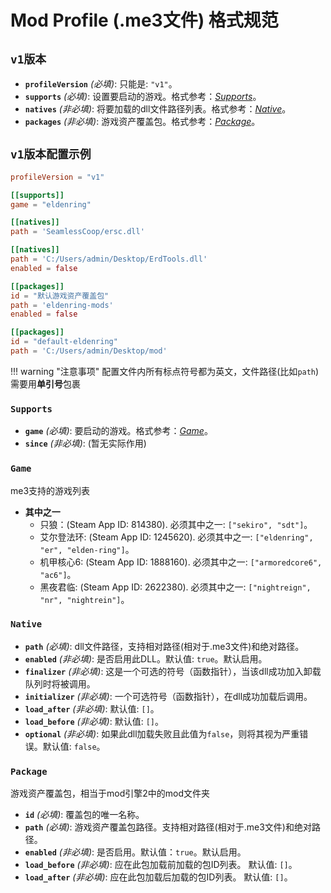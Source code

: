 # Mod Profile (.me3文件) 格式规范


## <a id="ModProfileV1"></a>**`v1版本`**

- **`profileVersion`** *(必填)*: 只能是: `"v1"`。
- **`supports`** *(必填)*: 设置要启动的游戏。格式参考：*[Supports](#Supports)*。
- **`natives`** *(非必填)*: 将要加载的dll文件路径列表。格式参考：*[Native](#Native)*。
- **`packages`** *(非必填)*: 游戏资产覆盖包。格式参考：*[Package](#Package)*。

## <a id="ModProfileV1Example"></a>**`v1版本配置示例`**
```toml
profileVersion = "v1"

[[supports]]
game = "eldenring"

[[natives]]
path = 'SeamlessCoop/ersc.dll'

[[natives]]
path = 'C:/Users/admin/Desktop/ErdTools.dll'
enabled = false

[[packages]]
id = "默认游戏资产覆盖包"
path = 'eldenring-mods'
enabled = false

[[packages]]
id = "default-eldenring"
path = 'C:/Users/admin/Desktop/mod'
```
!!! warning "注意事项"
    配置文件内所有标点符号都为英文，文件路径(比如`path`)需要用**单引号**包裹


### <a id="Supports"></a>**`Supports`**

- **`game`** *(必填)*: 要启动的游戏。格式参考：*[Game](#Game)*。
- **`since`** *(非必填)*: (暂无实际作用)

### <a id="Game"></a>**`Game`**
me3支持的游戏列表
- **其中之一**
    - 只狼：(Steam App ID: 814380). 必须其中之一: `["sekiro", "sdt"]`。
    - 艾尔登法环: (Steam App ID: 1245620). 必须其中之一: `["eldenring", "er", "elden-ring"]`。
    - 机甲核心6: (Steam App ID: 1888160). 必须其中之一: `["armoredcore6", "ac6"]`。
    - 黑夜君临: (Steam App ID: 2622380). 必须其中之一: `["nightreign", "nr", "nightrein"]`。

### <a id="Native"></a>**`Native`**

- **`path`** *(必填)*: dll文件路径，支持相对路径(相对于.me3文件)和绝对路径。
- **`enabled`** *(非必填)*: 是否启用此DLL。默认值: `true`。默认启用。
- **`finalizer`** *(非必填)*: 这是一个可选的符号（函数指针），当该dll成功加入卸载队列时将被调用。
- **`initializer`** *(非必填)*: 一个可选符号（函数指针），在dll成功加载后调用。
- **`load_after`** *(非必填)*: 默认值: `[]`。
- **`load_before`** *(非必填)*: 默认值: `[]`。
- **`optional`** *(非必填)*: 如果此dll加载失败且此值为`false`，则将其视为严重错误。默认值: `false`。

### <a id="Package"></a>**`Package`**

游戏资产覆盖包，相当于mod引擎2中的mod文件夹

- **`id`** *(必填)*: 覆盖包的唯一名称。
- **`path`** *(必填)*: 游戏资产覆盖包路径。支持相对路径(相对于.me3文件)和绝对路径。
- **`enabled`** *(非必填)*: 是否启用。默认值：`true`。默认启用。
- **`load_before`** *(非必填)*: 应在此包加载前加载的包ID列表。 默认值: `[]`。
- **`load_after`** *(非必填)*: 应在此包加载后加载的包ID列表。 默认值: `[]`。

